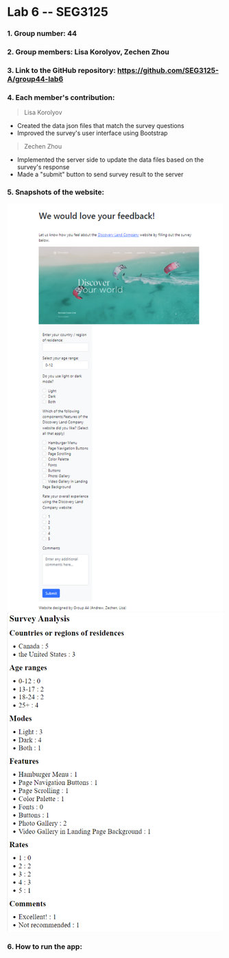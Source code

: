 # Lab 6 -- SEG3125

### 1. Group number: 44
### 2. Group members: Lisa Korolyov, Zechen Zhou
### 3. Link to the GitHub repository: https://github.com/SEG3125-A/group44-lab6
### 4. Each member's contribution:

>Lisa Korolyov
* Created the data json files that match the survey questions
* Improved the survey's user interface using Bootstrap

>Zechen Zhou
* Implemented the server side to update the data files based on the survey's response
* Made a "submit" button to send survey result to the server

### 5. Snapshots of the website: 
  ![](/Docs/Images/snapshot1.png)
  ![](/Docs/Images/snapshot2.png)

### 6. How to run the app: